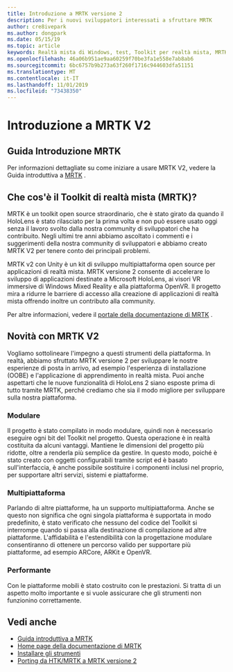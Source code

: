 ```yaml
---
title: Introduzione a MRTK versione 2
description: Per i nuovi sviluppatori interessati a sfruttare MRTK
author: cre8ivepark
ms.author: dongpark
ms.date: 05/15/19
ms.topic: article
keywords: Realtà mista di Windows, test, Toolkit per realtà mista, MRTK versione 2, MRTK, strumenti, SDK, HoloLens, HoloLens 2
ms.openlocfilehash: 46a06b951ae9aa60259f70be3fa1e558e7ab8ab6
ms.sourcegitcommit: 6bc6757b9b273a63f260f1716c944603dfa51151
ms.translationtype: MT
ms.contentlocale: it-IT
ms.lasthandoff: 11/01/2019
ms.locfileid: "73438350"
---
```

# <a name="getting-started-with-mrtk-v2"></a>Introduzione a MRTK V2

## <a name="mrtk-getting-started-guide"></a>Guida Introduzione MRTK
Per informazioni dettagliate su come iniziare a usare MRTK V2, vedere la Guida introduttiva a [MRTK](https://microsoft.github.io/MixedRealityToolkit-Unity/Documentation/GettingStartedWithTheMRTK.html) .

## <a name="what-is-mixed-reality-toolkit-mrtk"></a>Che cos'è il Toolkit di realtà mista (MRTK)?
MRTK è un toolkit open source straordinario, che è stato girato da quando il HoloLens è stato rilasciato per la prima volta e non può essere usato oggi senza il lavoro svolto dalla nostra community di sviluppatori che ha contribuito. Negli ultimi tre anni abbiamo ascoltato i commenti e i suggerimenti della nostra community di sviluppatori e abbiamo creato MRTK V2 per tenere conto dei principali problemi.  

MRTK v2 con Unity è un kit di sviluppo multipiattaforma open source per applicazioni di realtà mista.  MRTK versione 2 consente di accelerare lo sviluppo di applicazioni destinate a Microsoft HoloLens, ai visori VR immersive di Windows Mixed Reality e alla piattaforma OpenVR. Il progetto mira a ridurre le barriere di accesso alla creazione di applicazioni di realtà mista offrendo inoltre un contributo alla community. 

Per altre informazioni, vedere il [portale della documentazione di MRTK](https://microsoft.github.io/MixedRealityToolkit-Unity/README.html) .

## <a name="new-with-mrtk-v2"></a>Novità con MRTK V2
Vogliamo sottolineare l'impegno a questi strumenti della piattaforma.  In realtà, abbiamo sfruttato MRTK versione 2 per sviluppare le nostre esperienze di posta in arrivo, ad esempio l'esperienza di installazione (OOBE) e l'applicazione di apprendimento in realtà mista.  Puoi anche aspettarti che le nuove funzionalità di HoloLens 2 siano esposte prima di tutto tramite MRTK, perché crediamo che sia il modo migliore per sviluppare sulla nostra piattaforma. 

### <a name="modular"></a>Modulare
Il progetto è stato compilato in modo modulare, quindi non è necessario eseguire ogni bit del Toolkit nel progetto.  Questa operazione è in realtà costituita da alcuni vantaggi.  Mantiene le dimensioni del progetto più ridotte, oltre a renderla più semplice da gestire.  In questo modo, poiché è stato creato con oggetti configurabili tramite script ed è basato sull'interfaccia, è anche possibile sostituire i componenti inclusi nel proprio, per supportare altri servizi, sistemi e piattaforme.

### <a name="cross-platform"></a>Multipiattaforma
Parlando di altre piattaforme, ha un supporto multipiattaforma.  Anche se questo non significa che ogni singola piattaforma è supportata in modo predefinito, è stato verificato che nessuno del codice del Toolkit si interrompe quando si passa alla destinazione di compilazione ad altre piattaforme.  L'affidabilità e l'estendibilità con la progettazione modulare consentiranno di ottenere un percorso valido per supportare più piattaforme, ad esempio ARCore, ARKit e OpenVR.

### <a name="performant"></a>Performante
Con le piattaforme mobili è stato costruito con le prestazioni.  Si tratta di un aspetto molto importante e si vuole assicurare che gli strumenti non funzionino correttamente.

## <a name="see-also"></a>Vedi anche
* [Guida introduttiva a MRTK](https://microsoft.github.io/MixedRealityToolkit-Unity/Documentation/GettingStartedWithTheMRTK.html)
* [Home page della documentazione di MRTK](https://microsoft.github.io/MixedRealityToolkit-Unity/README.html)
* [Installare gli strumenti](install-the-tools.md)
* [Porting da HTK/MRTK a MRTK versione 2](https://microsoft.github.io/MixedRealityToolkit-Unity/Documentation/HTKToMRTKPortingGuide.html)
